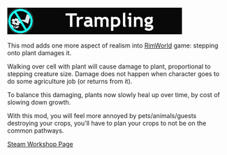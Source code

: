 ![](About/Preview.png)

This mod adds one more aspect of realism into [RimWorld](https://rimworldgame.com/) game: stepping onto plant damages it.

Walking over cell with plant will cause damage to plant, proportional to stepping creature size. Damage does not happen when character goes to do some agriculture job (or returns from it).

To balance this damaging, plants now slowly heal up over time, by cost of slowing down growth.

With this mod, you will feel more annoyed by pets/animals/guests destroying your crops, you'll have to plan your crops to not be on the common pathways.

[Steam Workshop Page](https://steamcommunity.com/sharedfiles/filedetails/?id=1356302049)